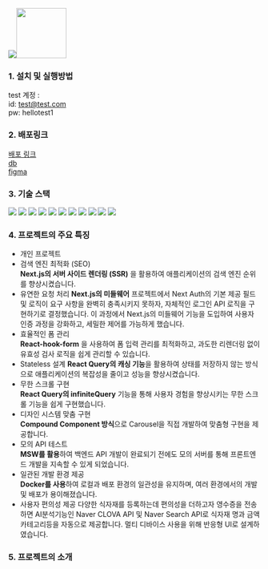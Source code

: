 <img src="https://capsule-render.vercel.app/api?type=Rounded&color=42f548&height=100&text=당신의%20냉장고를%20신선하게%20PRURU&fontColor=ffffff&section=header&fontSize=30" /><img src="https://github.com/codingjamee/pruru_front/assets/99540667/0b44b766-3da2-4497-88fd-2fe626e683f9" width="100px" height="100px"/>

### 1. 설치 및 실행방법 





test 계정 :   
id: test@test.com  
pw: hellotest1

### 2. 배포링크 
<a href="https://ec2-13-209-135-79.ap-northeast-2.compute.amazonaws.com /" target="_blank">배포 링크</a> <br>
<a href="https://dbdiagram.io/d/65c6e16dac844320aed83b44" target="_blank">db</a><br>
<a href="https://www.figma.com/file/xcU6l7pfXA6HFCjJWfpAYD/refrigerator?type=design&node-id=0-1&mode=design&t=B84jVdtzD1Flbpej-0" target="_blank">figma</a><br>

### 3. 기술 스택 


<img src="https://img.shields.io/badge/HTML5-E34F26?style=for-the-badge&logo=html5&logoColor=white"/> 
<img src="https://img.shields.io/badge/CSS3-1572B6?style=for-the-badge&logo=css3&logoColor=white"> 
<img src="https://img.shields.io/badge/JavaScript-F7DF1E?style=for-the-badge&logo=JavaScript&logoColor=white"> 
<img src="https://img.shields.io/badge/TypeScript-007ACC?style=for-the-badge&logo=typescript&logoColor=white"> 
<img src="https://img.shields.io/badge/Next.js-000000?style=for-the-badge&logo=Next.js&logoColor=white"/> 
<img src="https://img.shields.io/badge/Tailwind CSS-06B6D4?style=flat-square&logo=Tailwind CSS&logoColor=white"/> 
<img src="https://img.shields.io/badge/Node.js-339933?style=flat-square&logo=Node.js&logoColor=white"/> 
<img src="https://img.shields.io/badge/MySQL-4479A1?style=for-the-badge&logo=MySQL&logoColor=white"/> 
<img src="https://img.shields.io/badge/Express-000000?style=for-the-badge&logo=Express&logoColor=white"/> 
<img src="https://img.shields.io/badge/Docker-2496ED?style=flat-square&logo=Docker&logoColor=white"/> 
<img src="https://img.shields.io/badge/Amazon AWS-232F3E?style=flat-square&logo=amazonaws&logoColor=white"/>


### 4. 프로젝트의 주요 특징

- 개인 프로젝트
- 검색 엔진 최적화 (SEO)  
 **Next.js의 서버 사이드 렌더링 (SSR)** 을 활용하여 애플리케이션의 검색 엔진 순위를 향상시켰습니다.
- 유연한 요청 처리
 **Next.js의 미들웨어** 프로젝트에서 Next Auth의 기본 제공 필드 및 로직이 요구 사항을 완벽히 충족시키지 못하자, 
 자체적인 로그인 API 로직을 구현하기로 결정했습니다. 
 이 과정에서 Next.js의 미들웨어 기능을 도입하여 사용자 인증 과정을 강화하고, 세밀한 제어를 가능하게 했습니다.
- 효율적인 폼 관리  
 **React-hook-form** 을 사용하여 폼 입력 관리를 최적화하고, 과도한 리렌더링 없이 유효성 검사 로직을 쉽게 관리할 수 있습니다.
- Stateless 설계
 **React Query의 캐싱 기능**을 활용하여 상태를 저장하지 않는 방식으로 애플리케이션의 복잡성을 줄이고 성능을 향상시켰습니다.
- 무한 스크롤 구현  
  **React Query의 infiniteQuery** 기능을 통해 사용자 경험을 향상시키는 무한 스크롤 기능을 쉽게 구현했습니다.
- 디자인 시스템 맞춤 구현  
  **Compound Component 방식**으로 Carousel을 직접 개발하여 맞춤형 구현을 제공합니다.
- 모의 API 테스트  
 **MSW를 활용**하여 백엔드 API 개발이 완료되기 전에도 모의 서버를 통해 프론트엔드 개발을 지속할 수 있게 되었습니다.
- 일관된 개발 환경 제공  
  **Docker를 사용**하여 로컬과 배포 환경의 일관성을 유지하며, 여러 환경에서의 개발 및 배포가 용이해졌습니다.
- 사용자 편의성 제공
  다양한 식자재를 등록하는데 편의성을 더하고자 영수증을 전송하면 AI분석기능인 Naver CLOVA API 및 Naver Search API로
  식자재 명과 금액 카테고리등을 자동으로 제공합니다.
  멀티 디바이스 사용을 위해 반응형 UI로 설계하였습니다. 

### 5. 프로젝트의 소개

